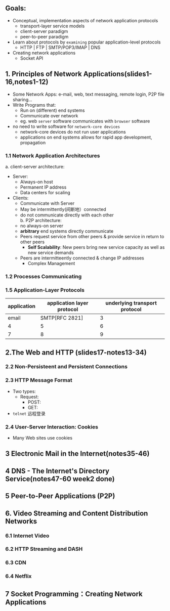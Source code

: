 ## Goals:
* Conceptual, implementation aspects of network application protocols
  * transport-layer service models
  * client-server paradigm
  * peer-to-peer paradigm
* Learn about protocols by `examining` popular application-level protocols
  * HTTP | FTP | SMTP/POP3/IMAP | DNS
* Creating network applications
  * Socket API
## 1. Principles of Network Applications(slides1-16,notes1-12)
* Some Network Apps: e-mail, web, text messaging, remote login, P2P file sharing...
* Write Programs that:
  * Run on (different) end systems
  * Communicate over network
  * eg. web `server` software communicates with `browser` software
* no need to write software for `network-core devices`
  * network-core devices do not run user applications
  * applications on end systems allows for rapid app development, propagation
### 1.1 Network Application Architectures
a. client-server architecture:
* Server: 
  * Always-on host
  * Permanent IP address
  * Data centers for scaling
* Clients:
  * Communicate with Server
  * May be intermittently(间断地）connected
  * do not communicate directly with each other  
b. P2P architecture:
  * no always-on server
  * **arbitrary** end systems directly communicate
  * Peers request service from other peers & provide service in return to other peers
    * **Self Scalability**: New peers bring new service capacity as well as new service demands
  * Peers are intermitteently connected & change IP addresses 
    * Complex Management
  
  
### 1.2 Processes Communicating


### 1.5 Application-Layer Protocols
|application|application layer protocol|underlying transport protocol|  
|---|---|---|
|email|SMTP[RFC 2821]|3   |  
|  4 |  5 |   6| 
|  7 |  8 |   9|  
## 2.The Web and HTTP (slides17-notes13-34)
### 2.2 Non-Persisteent and Persistent Connections
### 2.3 HTTP Message Format
* Two types:
  * Request:
    - POST:
    - GET:
* `telnet` 远程登录
### 2.4 User-Server Interaction: Cookies
* Many Web sites use cookies

## 3 Electronic Mail in the Internet(notes35-46)
## 4 DNS - The Internet's Directory Service(notes47-60 week2 done)



## 5 Peer-to-Peer Applications (P2P)
## 6. Video Streaming and Content Distribution Networks
### 6.1 Internet Video
### 6.2 HTTP Streaming and DASH
### 6.3 CDN
### 6.4 Netflix
## 7 Socket Programming：Creating Network Applications
